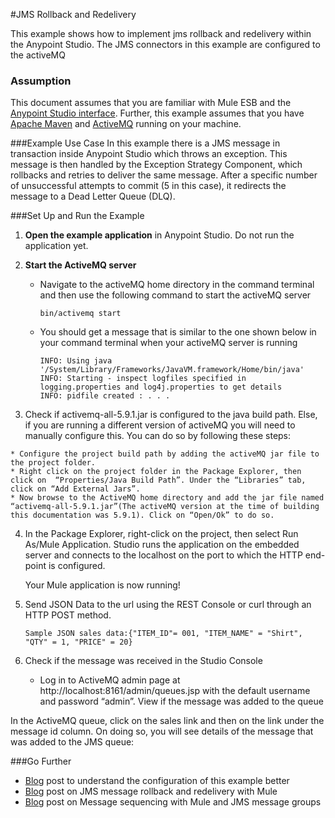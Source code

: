 #JMS Rollback and Redelivery

This example shows how to implement jms rollback and redelivery within the Anypoint Studio. The JMS connectors in this example are configured to the activeMQ


### Assumption
This document assumes that you are familiar with Mule ESB and the [Anypoint Studio interface](http://www.mulesoft.org/documentation/display/current/Anypoint+Studio+Essentials). Further, this example assumes that you have [Apache Maven](http://maven.apache.org/download.cgi) and [ActiveMQ](http://activemq.apache.org/getting-started.html) running on your machine.

###Example Use Case
In this example there is a JMS message in transaction inside Anypoint Studio which throws an exception. This message is then handled by the Exception Strategy Component, which rollbacks and retries to deliver the same message. After a specific number of unsuccessful attempts to commit (5 in this case), it redirects the message to a Dead Letter Queue (DLQ).

###Set Up and Run the Example

1. **Open the example application** in Anypoint Studio. Do not run the application yet.


2. **Start the ActiveMQ server**
      * Navigate to the activeMQ home directory in the command terminal and then use the  following command to start the activeMQ server
      
            bin/activemq start 

      * You should get a message that is similar to the one shown below in your command terminal when your activeMQ server is running
     
            INFO: Using java '/System/Library/Frameworks/JavaVM.framework/Home/bin/java'
            INFO: Starting - inspect logfiles specified in logging.properties and log4j.properties to get details
            INFO: pidfile created : . . . 
    
  3. Check if activemq-all-5.9.1.jar is configured to the java build path. Else, if you are running a different version of activeMQ you will need to manually configure this. You can do so by following these steps:
  
    * Configure the project build path by adding the activeMQ jar file to the project folder. 
    * Right click on the project folder in the Package Explorer, then   click on  “Properties/Java Build Path”. Under the “Libraries” tab, click on “Add External Jars”. 
    * Now browse to the ActiveMQ home directory and add the jar file named “activemq-all-5.9.1.jar”(The activeMQ version at the time of building this documentation was 5.9.1). Click on “Open/Ok” to do so.

4. In the Package Explorer, right-click on the project, then select Run As/Mule Application. Studio runs the application on the embedded server and connects to the localhost on the port to which the HTTP end-point is configured.

   Your Mule application is now running!
   
5. Send JSON Data to the url using the REST Console or curl through an HTTP POST method.
               
       Sample JSON sales data:{"ITEM_ID"= 001, "ITEM_NAME" = "Shirt", "QTY" = 1, "PRICE" = 20}

6. Check if the message was received in the Studio Console
      
   * Log in to ActiveMQ admin page at http://localhost:8161/admin/queues.jsp with the default username and password “admin”. View if the message was added to the queue

In the ActiveMQ queue, click on the sales link and then on the link under the message id column. On doing so, you will see details of the message that was added to the JMS queue:


###Go Further

* [Blog](http://blogs.mulesoft.org/mule-school-jms-tutorial/) post  to understand the configuration of this example better
* [Blog](http://blogs.mulesoft.org/jms-message-rollback-and-redelivery/) post on JMS message rollback and redelivery with Mule
* [Blog](http://blogs.mulesoft.org/jms-message-rollback-and-redelivery/) post on Message sequencing with Mule and JMS message groups

